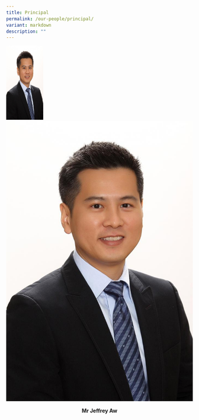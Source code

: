 ```yaml
---
title: Principal
permalink: /our-people/principal/
variant: markdown
description: ""
---
```

<img alt="Principal" height="200" width="100" src="/images/Mr_Jeffrey_Aw.jpeg">

<img src="/images/Mr_Jeffrey_Aw.jpeg">

**<center>Mr Jeffrey Aw</center>**